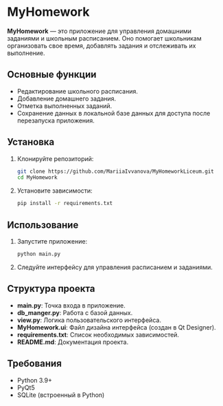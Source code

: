 
# MyHomework

**MyHomework** — это приложение для управления домашними заданиями и школьным расписанием. Оно помогает школьникам организовать свое время, добавлять задания и отслеживать их выполнение.

## Основные функции
- Редактирование школьного расписания.
- Добавление домашнего задания.
- Отметка выполненных заданий.
- Сохранение данных в локальной базе данных для доступа после перезапуска приложения.

## Установка
1. Клонируйте репозиторий:
   ```bash
   git clone https://github.com/MariiaIvvanova/MyHomeworkLiceum.git
   cd MyHomework
   ```
2. Установите зависимости:
   ```bash
   pip install -r requirements.txt
   ```

## Использование
1. Запустите приложение:
   ```bash
   python main.py
   ```
2. Следуйте интерфейсу для управления расписанием и заданиями.

## Структура проекта
- **main.py**: Точка входа в приложение.
- **db_manger.py**: Работа с базой данных.
- **view.py**: Логика пользовательского интерфейса.
- **MyHomework.ui**: Файл дизайна интерфейса (создан в Qt Designer).
- **requirements.txt**: Список необходимых зависимостей.
- **README.md**: Документация проекта.

## Требования
- Python 3.9+
- PyQt5
- SQLite (встроенный в Python)
